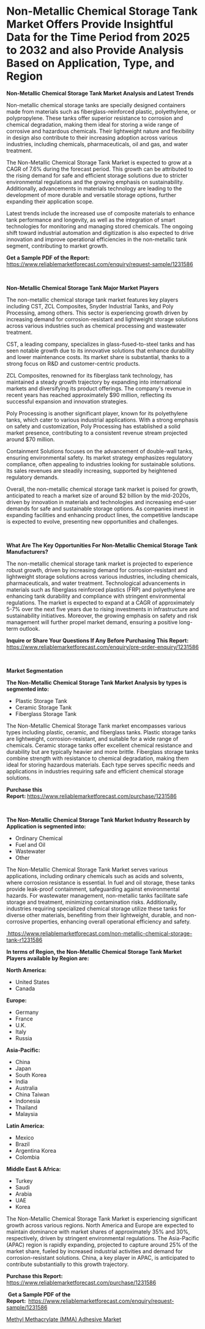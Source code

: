 <p><h1>Non-Metallic Chemical Storage Tank Market Offers Provide Insightful Data for the Time Period from 2025 to 2032 and also Provide Analysis Based on Application, Type, and Region</h1></p><p><strong>Non-Metallic Chemical Storage Tank Market Analysis and Latest Trends</strong></p>
<p><p>Non-metallic chemical storage tanks are specially designed containers made from materials such as fiberglass-reinforced plastic, polyethylene, or polypropylene. These tanks offer superior resistance to corrosion and chemical degradation, making them ideal for storing a wide range of corrosive and hazardous chemicals. Their lightweight nature and flexibility in design also contribute to their increasing adoption across various industries, including chemicals, pharmaceuticals, oil and gas, and water treatment.</p><p>The Non-Metallic Chemical Storage Tank Market is expected to grow at a CAGR of 7.6% during the forecast period. This growth can be attributed to the rising demand for safe and efficient storage solutions due to stricter environmental regulations and the growing emphasis on sustainability. Additionally, advancements in materials technology are leading to the development of more durable and versatile storage options, further expanding their application scope. </p><p>Latest trends include the increased use of composite materials to enhance tank performance and longevity, as well as the integration of smart technologies for monitoring and managing stored chemicals. The ongoing shift toward industrial automation and digitization is also expected to drive innovation and improve operational efficiencies in the non-metallic tank segment, contributing to market growth.</p></p>
<p><strong>Get a Sample PDF of the Report:&nbsp;</strong> <a href="https://www.reliablemarketforecast.com/enquiry/request-sample/1231586?utm_campaign=2393&utm_medium=2&utm_source=Github&utm_content=ia&utm_term=03042025&utm_id=non-metallic-chemical-storage-tank">https://www.reliablemarketforecast.com/enquiry/request-sample/1231586</a></p>
<p>&nbsp;</p>
<p><strong>Non-Metallic Chemical Storage Tank Major Market Players</strong></p>
<p><p>The non-metallic chemical storage tank market features key players including CST, ZCL Composites, Snyder Industrial Tanks, and Poly Processing, among others. This sector is experiencing growth driven by increasing demand for corrosion-resistant and lightweight storage solutions across various industries such as chemical processing and wastewater treatment.</p><p>CST, a leading company, specializes in glass-fused-to-steel tanks and has seen notable growth due to its innovative solutions that enhance durability and lower maintenance costs. Its market share is substantial, thanks to a strong focus on R&D and customer-centric products. </p><p>ZCL Composites, renowned for its fiberglass tank technology, has maintained a steady growth trajectory by expanding into international markets and diversifying its product offerings. The company's revenue in recent years has reached approximately $90 million, reflecting its successful expansion and innovation strategies.</p><p>Poly Processing is another significant player, known for its polyethylene tanks, which cater to various industrial applications. With a strong emphasis on safety and customization, Poly Processing has established a solid market presence, contributing to a consistent revenue stream projected around $70 million.</p><p>Containment Solutions focuses on the advancement of double-wall tanks, ensuring environmental safety. Its market strategy emphasizes regulatory compliance, often appealing to industries looking for sustainable solutions. Its sales revenues are steadily increasing, supported by heightened regulatory demands.</p><p>Overall, the non-metallic chemical storage tank market is poised for growth, anticipated to reach a market size of around $2 billion by the mid-2020s, driven by innovation in materials and technologies and increasing end-user demands for safe and sustainable storage options. As companies invest in expanding facilities and enhancing product lines, the competitive landscape is expected to evolve, presenting new opportunities and challenges.</p></p>
<p>&nbsp;</p>
<p><strong>What Are The Key Opportunities For Non-Metallic Chemical Storage Tank Manufacturers?</strong></p>
<p><p>The non-metallic chemical storage tank market is projected to experience robust growth, driven by increasing demand for corrosion-resistant and lightweight storage solutions across various industries, including chemicals, pharmaceuticals, and water treatment. Technological advancements in materials such as fiberglass reinforced plastics (FRP) and polyethylene are enhancing tank durability and compliance with stringent environmental regulations. The market is expected to expand at a CAGR of approximately 5-7% over the next five years due to rising investments in infrastructure and sustainability initiatives. Moreover, the growing emphasis on safety and risk management will further propel market demand, ensuring a positive long-term outlook.</p></p>
<p><strong>Inquire or Share Your Questions If Any Before Purchasing This Report:</strong> <a href="https://www.reliablemarketforecast.com/enquiry/pre-order-enquiry/1231586?utm_campaign=2393&utm_medium=2&utm_source=Github&utm_content=ia&utm_term=03042025&utm_id=non-metallic-chemical-storage-tank">https://www.reliablemarketforecast.com/enquiry/pre-order-enquiry/1231586</a></p>
<p>&nbsp;</p>
<p><strong>Market Segmentation</strong></p>
<p><strong>The Non-Metallic Chemical Storage Tank Market Analysis by types is segmented into:</strong></p>
<p><ul><li>Plastic Storage Tank</li><li>Ceramic Storage Tank</li><li>Fiberglass Storage Tank</li></ul></p>
<p><p>The Non-Metallic Chemical Storage Tank market encompasses various types including plastic, ceramic, and fiberglass tanks. Plastic storage tanks are lightweight, corrosion-resistant, and suitable for a wide range of chemicals. Ceramic storage tanks offer excellent chemical resistance and durability but are typically heavier and more brittle. Fiberglass storage tanks combine strength with resistance to chemical degradation, making them ideal for storing hazardous materials. Each type serves specific needs and applications in industries requiring safe and efficient chemical storage solutions.</p></p>
<p><strong>Purchase this Report:&nbsp;</strong><a href="https://www.reliablemarketforecast.com/purchase/1231586?utm_campaign=2393&utm_medium=2&utm_source=Github&utm_content=ia&utm_term=03042025&utm_id=non-metallic-chemical-storage-tank">https://www.reliablemarketforecast.com/purchase/1231586</a></p>
<p>&nbsp;</p>
<p><strong>The Non-Metallic Chemical Storage Tank Market Industry Research by Application is segmented into:</strong></p>
<p><ul><li>Ordinary Chemical</li><li>Fuel and Oil</li><li>Wastewater</li><li>Other</li></ul></p>
<p><p>The Non-Metallic Chemical Storage Tank Market serves various applications, including ordinary chemicals such as acids and solvents, where corrosion resistance is essential. In fuel and oil storage, these tanks provide leak-proof containment, safeguarding against environmental hazards. For wastewater management, non-metallic tanks facilitate safe storage and treatment, minimizing contamination risks. Additionally, industries requiring specialized chemical storage utilize these tanks for diverse other materials, benefiting from their lightweight, durable, and non-corrosive properties, enhancing overall operational efficiency and safety.</p></p>
<p><a href="https://www.reliablemarketforecast.com/non-metallic-chemical-storage-tank-r1231586?utm_campaign=2393&utm_medium=2&utm_source=Github&utm_content=ia&utm_term=03042025&utm_id=non-metallic-chemical-storage-tank">&nbsp;https://www.reliablemarketforecast.com/non-metallic-chemical-storage-tank-r1231586</a></p>
<p><strong>In terms of Region, the Non-Metallic Chemical Storage Tank Market Players available by Region are:</strong></p>
<p>
    <p> <strong> North America: </strong>
        <ul>
            <li>United States</li>
            <li>Canada</li>
        </ul>
        </p> 
    <p> <strong> Europe: </strong>
        <ul>
            <li>Germany</li>
            <li>France</li>
            <li>U.K.</li>
            <li>Italy</li>
            <li>Russia</li>
        </ul>
        </p> 
    <p> <strong> Asia-Pacific: </strong>
        <ul>
            <li>China</li>
            <li>Japan</li>
            <li>South Korea</li>
            <li>India</li>
            <li>Australia</li>
            <li>China Taiwan</li>
            <li>Indonesia</li>
            <li>Thailand</li>
            <li>Malaysia</li>
        </ul>
        </p> 
    <p> <strong> Latin America: </strong>
        <ul>
            <li>Mexico</li>
            <li>Brazil</li>
            <li>Argentina Korea</li>
            <li>Colombia</li>
        </ul>
        </p> 
    <p> <strong> Middle East & Africa: </strong>
        <ul>
            <li>Turkey</li>
            <li>Saudi</li>
            <li>Arabia</li>
            <li>UAE</li>
            <li>Korea</li>
        </ul>
    </p>
    </p>
<p><p>The Non-Metallic Chemical Storage Tank Market is experiencing significant growth across various regions. North America and Europe are expected to maintain dominance with market shares of approximately 35% and 30%, respectively, driven by stringent environmental regulations. The Asia-Pacific (APAC) region is rapidly expanding, projected to capture around 25% of the market share, fueled by increased industrial activities and demand for corrosion-resistant solutions. China, a key player in APAC, is anticipated to contribute substantially to this growth trajectory.</p></p>
<p><strong>Purchase this Report: </strong><a href="https://www.reliablemarketforecast.com/purchase/1231586?utm_campaign=2393&utm_medium=2&utm_source=Github&utm_content=ia&utm_term=03042025&utm_id=non-metallic-chemical-storage-tank">https://www.reliablemarketforecast.com/purchase/1231586</a></p>
<p>&nbsp;<strong>Get a Sample PDF of the Report:&nbsp;&nbsp;</strong><a href="https://www.reliablemarketforecast.com/enquiry/request-sample/1231586?utm_campaign=2393&utm_medium=2&utm_source=Github&utm_content=ia&utm_term=03042025&utm_id=non-metallic-chemical-storage-tank">https://www.reliablemarketforecast.com/enquiry/request-sample/1231586</a></p>
<p><strong></strong></p>
<p><p><a href="https://github.com/techerghalim/Market-Research-Report-List-1/blob/main/methyl-methacrylate-mma-adhesive-market.md?utm_campaign=2393&utm_medium=2&utm_source=Github&utm_content=ia&utm_term=03042025&utm_id=non-metallic-chemical-storage-tank">Methyl Methacrylate (MMA) Adhesive Market</a></p></p>